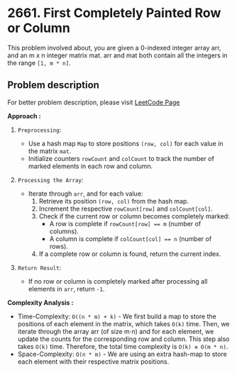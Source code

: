 # 2661. First Completely Painted Row or Column

This problem involved about, you are given a 0-indexed integer array arr, and an m x n integer matrix mat. arr and mat both contain all the integers in the range `[1, m * n]`.

## Problem description

For better problem description, please visit [LeetCode Page](https://leetcode.com/problems/first-completely-painted-row-or-column/description/)

**Approach :**<br/>

1. `Preprocessing`:

    - Use a hash map `Map` to store positions `(row, col)` for each value in the matrix `mat`.
    - Initialize counters `rowCount` and `colCount` to track the number of marked elements in each row and column.

2. `Processing the Array`:

    - Iterate through `arr`, and for each value:
        1. Retrieve its position `(row, col)` from the hash map.
        2. Increment the respective `rowCount[row]` and `colCount[col]`.
        3. Check if the current row or column becomes completely marked:
            - A row is complete if `rowCount[row] == m` (number of columns).
            - A column is complete if `colCount[col] == n` (number of rows).
        4. If a complete row or column is found, return the current index.

3. `Return Result`:
    - If no row or column is completely marked after processing all elements in `arr`, return `-1`.

**Complexity Analysis :**<br/>

-   Time-Complexity: `O((n * m) + k)` - We first build a map to store the positions of each element in the matrix, which takes `O(k)` time. Then, we iterate through the array arr (of size m⋅n) and for each element, we update the counts for the corresponding row and column. This step also takes `O(k)` time. Therefore, the total time complexity is `O(k) ≡ O(m * n)`.
-   Space-Complexity: `O(n * m)` - We are using an extra hash-map to store each element with their respective matrix positions.
